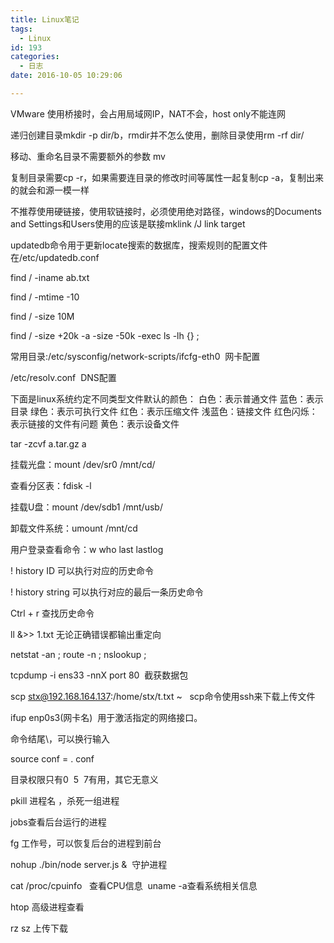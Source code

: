 ```yaml
---
title: Linux笔记
tags:
  - Linux
id: 193
categories:
  - 日志
date: 2016-10-05 10:29:06

---
```


VMware 使用桥接时，会占用局域网IP，NAT不会，host only不能连网

递归创建目录mkdir -p dir/b，rmdir并不怎么使用，删除目录使用rm -rf dir/

移动、重命名目录不需要额外的参数 mv
<!--more-->

复制目录需要cp -r，如果需要连目录的修改时间等属性一起复制cp -a，复制出来的就会和源一模一样

不推荐使用硬链接，使用软链接时，必须使用绝对路径，windows的Documents and Settings和Users使用的应该是联接mklink /J link target

updatedb命令用于更新locate搜索的数据库，搜索规则的配置文件在/etc/updatedb.conf

find / -iname ab.txt

find / -mtime -10

find / -size 10M

find / -size +20k -a -size -50k -exec ls -lh {} \;

常用目录:/etc/sysconfig/network-scripts/ifcfg-eth0  网卡配置

/etc/resolv.conf  DNS配置

下面是linux系统约定不同类型文件默认的颜色：
白色：表示普通文件
蓝色：表示目录
绿色：表示可执行文件
红色：表示压缩文件
浅蓝色：链接文件
红色闪烁：表示链接的文件有问题
黄色：表示设备文件

tar -zcvf a.tar.gz a

挂载光盘：mount /dev/sr0 /mnt/cd/

查看分区表：fdisk -l

挂载U盘：mount /dev/sdb1 /mnt/usb/

卸载文件系统：umount /mnt/cd

用户登录查看命令：w who last lastlog

! history ID 可以执行对应的历史命令

! history string 可以执行对应的最后一条历史命令

Ctrl + r 查找历史命令

ll &amp;&gt;&gt; 1.txt 无论正确错误都输出重定向

netstat -an ; route -n ; nslookup ;

tcpdump -i ens33 -nnX port 80  截获数据包

scp stx@192.168.164.137:/home/stx/t.txt ~   scp命令使用ssh来下载上传文件

ifup enp0s3(网卡名)  用于激活指定的网络接口。

命令结尾\，可以换行输入

source conf = . conf

目录权限只有0  5  7有用，其它无意义

pkill 进程名 ，杀死一组进程

jobs查看后台运行的进程

fg 工作号，可以恢复后台的进程到前台

nohup ./bin/node server.js &amp;  守护进程

cat /proc/cpuinfo   查看CPU信息  uname -a查看系统相关信息

htop 高级进程查看

rz sz 上传下载
